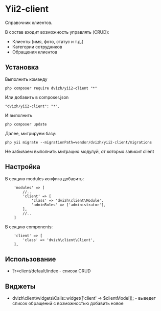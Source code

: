 Yii2-client
==========
Справочник клиентов.

В состав входит возможность управлять (CRUD):

* Клиенты (имя, фото, статус и т.д.)
* Категории сотрудников
* Обращения клиентов

Установка
---------------------------------
Выполнить команду

```
php composer require dvizh/yii2-client "*"
```

Или добавить в composer.json

```
"dvizh/yii2-client": "*",
```

И выполнить

```
php composer update
```

Далее, мигрируем базу:

```
php yii migrate --migrationPath=vendor/dvizh/yii2-client/migrations
```

Не забываем выполнить миграцию модулуй, от которых зависит client

Настройка
---------------------------------

В секцию modules конфига добавить:

```
    'modules' => [
        //..
        'client' => [
            'class' => 'dvizh\client\Module',
            'adminRoles' => ['administrator'],
        ],
        //..
    ]
```

В секцию components:

```
    'client' => [
        'class' => 'dvizh\client\Client',
    ],
```

Использование
---------------------------------
* ?r=client/default/index - список CRUD

Виджеты
---------------------------------

* dvizh\client\widgets\Calls::widget(['client' => $clientModel]); - выведет список обращений с возможностью добавить новое
